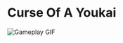 # Curse Of A Youkai
![Gameplay GIF](https://github.com/user-attachments/assets/f58e46a4-5a1b-4954-99f5-323b57fe6af5)
